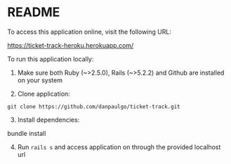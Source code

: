 # README

To access this application online, visit the following URL:

https://ticket-track-heroku.herokuapp.com/


To run this application locally:

1. Make sure both Ruby (~>2.5.0), Rails (~>5.2.2) and Github are installed on your system

2. Clone application:

`git clone https://github.com/danpaulgo/ticket-track.git`

3. Install dependencies:

bundle install

4. Run `rails s` and access application on through the provided localhost url


